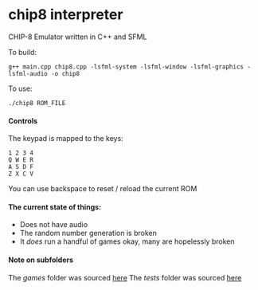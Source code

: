 # chip8 interpreter
CHIP-8 Emulator written in C++ and SFML

To build:
``` 
g++ main.cpp chip8.cpp -lsfml-system -lsfml-window -lsfml-graphics -lsfml-audio -o chip8
```

To use:
```
./chip8 ROM_FILE
```
#### Controls
The keypad is mapped to the keys:
```
1 2 3 4
Q W E R
A S D F
Z X C V
```
You can use backspace to reset / reload the current ROM

#### The current state of things:
- Does not have audio
- The random number generation is broken
- It *does* run a handful of games okay, many are hopelessly broken

#### Note on subfolders
The *games* folder was sourced [here](https://www.zophar.net/pdroms/chip8/chip-8-games-pack.html)
The *tests* folder was sourced [here](https://github.com/Timendus/chip8-test-suite)